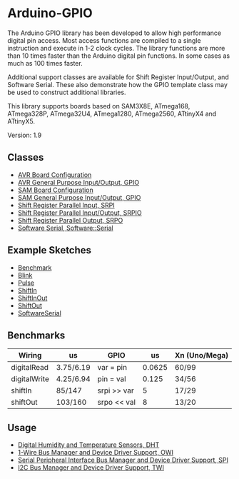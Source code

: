 # Arduino-GPIO
The Arduino GPIO library has been developed to allow high performance
digital pin access. Most access functions are compiled to a single
instruction and execute in 1-2 clock cycles. The library functions are
more than 10 times faster than the Arduino digital pin functions. In
some cases as much as 100 times faster.

Additional support classes are available for Shift Register
Input/Output, and Software Serial. These also demonstrate how the GPIO
template class may be used to construct additional libraries.

This library supports boards based on SAM3X8E, ATmega168, ATmega328P,
ATmega32U4, ATmega1280, ATmega2560, ATtinyX4 and ATtinyX5.

Version: 1.9

## Classes

* [AVR Board Configuration](./src/Hardware/AVR/Board.h)
* [AVR General Purpose Input/Output, GPIO](./src/Hardware/AVR/GPIO.h)
* [SAM Board Configuration](./src/Hardware/SAM/Board.h)
* [SAM General Purpose Input/Output, GPIO](./src/Hardware/SAM/GPIO.h)
* [Shift Register Parallel Input, SRPI](./src/SRPI.h)
* [Shift Register Parallel Input/Output, SRPIO](./src/SRPIO.h)
* [Shift Register Parallel Output, SRPO](./src/SRPO.h)
* [Software Serial, Software::Serial](./src/Software/Serial.h)

## Example Sketches

* [Benchmark](./examples/Benchmark)
* [Blink](./examples/Blink)
* [Pulse](./examples/Pulse)
* [ShiftIn](./examples/ShiftIn)
* [ShiftInOut](./examples/ShiftInOut)
* [ShiftOut](./examples/ShiftOut)
* [SoftwareSerial](./examples/SoftwareSerial)

## Benchmarks

Wiring | us | GPIO | us | Xn (Uno/Mega)
------ |---------------|------|----|--------------
digitalRead | 3.75/6.19 | var = pin | 0.0625 | 60/99
digitalWrite | 4.25/6.94 | pin = val | 0.125 | 34/56
shiftIn | 85/147 | srpi >> var | 5 | 17/29
shiftOut | 103/160 | srpo << val | 8 | 13/20

## Usage

* [Digital Humidity and Temperature Sensors, DHT](https://github.com/mikaelpatel/Arduino-DHT)
* [1-Wire Bus Manager and Device Driver Support, OWI](https://github.com/mikaelpatel/Arduino-OWI)
* [Serial Peripheral Interface Bus Manager and Device Driver Support, SPI](https://github.com/mikaelpatel/Arduino-SPI)
* [I2C Bus Manager and Device Driver Support, TWI](https://github.com/mikaelpatel/Arduino-TWI)
